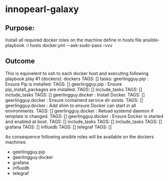 # innopearl-galaxy

## Purpose: 
Install all required docker roles on the machine define in hosts file
ansible-playbook -i hosts docker.yml --ask-sudo-pass -vvv

## Outcome
This is equivelent to ssh to each docker host and executing following playbook
  play #1 (dockers): dockers    TAGS: []
    tasks:
      geerlingguy.pip : Ensure Pip is installed.        TAGS: []
      geerlingguy.pip : Ensure pip_install_packages are installed.      TAGS: []
      include_tasks     TAGS: []
      include_tasks     TAGS: []
      geerlingguy.docker : Install Docker.      TAGS: []
      geerlingguy.docker : Ensure containerd service dir exists.        TAGS: []
      geerlingguy.docker : Add shim to ensure Docker can start in all environments.     TAGS: []
      geerlingguy.docker : Reload systemd daemon if template is changed.        TAGS: []
      geerlingguy.docker : Ensure Docker is started and enabled at boot.        TAGS: []
      include_tasks     TAGS: []
      include_tasks     TAGS: []
      grafana   TAGS: []
      influxdb  TAGS: []
      telegraf  TAGS: []

As consequence following ansible roles will be available on the dockers machines:
- geerlingguy.pip
- geerlingguy.docker
- grafana
- influxdb
- telegraf 

